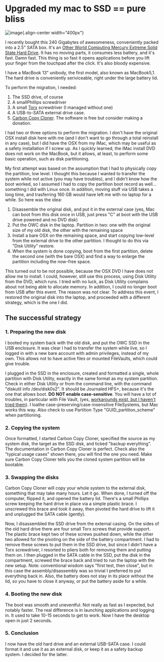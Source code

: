 Upgraded my mac to SSD == pure bliss
====================================

![image](http://forthescience.org/blog/wp-content/uploads/2011/02/OWC.jpg){.align-center
width="400px"}

I recently bought this 240 Gigabytes of awesomeness, conveniently packed
into a 2.5\" SATA box. It\'s an [Other World Computing Mercury Extreme
Solid State Hard
Drive](http://eshop.macsales.com/shop/internal_storage/Mercury_Extreme_SSD_Sandforce).
It has no moving parts, it consumes less battery, and it\'s fast. Damn
fast. This thing is so fast it opens applications before you lift your
finger from the touchpad after the click. It\'s also bloody expensive.

I have a MacBook 13\" unibody, the first model, also known as
MacBook5,1. The hard drive is conveniently seriviceable, right under the
large battery lid.

To perform the migration, I needed:

1.  The SSD drive, of course
2.  A smallPhillips screwdriver
3.  A small [Torx](http://en.wikipedia.org/wiki/Torx) screwdriver (I
    managed without one)
4.  A USB-to-SATA external drive case.
5.  [Carbon Copy Cloner](http://www.bombich.com/). The software is free
    but consider making a donation.

I had two or three options to perform the migration. I don\'t have the
original OSX install disk here with me (and I don\'t want to go through
a total reinstall in any case), but I did have the OSX from my iMac,
which may be useful as a safety installation if I screw up. As I quickly
learned, the iMac install DVD does not work on the MacBook, but it
allows, at least, to perform some basic operation, such as disk
partitioning.

My first attempt was based on the assumption that I had to physically
copy the partition, low level. I thought this because I wanted to
transfer the system while not active (you may have troubles), and I
didn\'t know how the boot worked, so I assumed I had to copy the
partition boot record as well\... something I did with Linux once. In
addition, moving stuff via USB takes a long time, and trasferring 160 GB
would have left me with no laptop for a while. So here was the idea:

1.  Disassemble the original disk, and put it in the external case (yes,
    Mac can boot from this disk once in USB, just press \"C\" at boot
    with the USB drive powered and no DVD disk)
2.  Put the OWC disk in the laptop. Partition in two: one with the
    original size of my old disk, the other with the remaining space
3.  Install a bare OSX on the remaining space, and start copying
    low-level from the external drive to the other partition. I thought
    to do this via \"Disk Utility\" restore.
4.  When the system is done copying, boot from the first partition,
    delete the second one (with the bare OSX) and find a way to enlarge
    the partition including the now-free space.

This turned out to be not possible, because the OSX DVD I have does not
allow me to install. I could, however, still use this process, using
Disk Utility from the DVD, which runs. I tried with no luck, as Disk
Utility complains about not being able to allocate memory. In addition,
I could no longer boot from USB after this event. The reason was not
clear. To address this event, I restored the original disk into the
laptop, and proceeded with a different strategy, which is the one I did.

The successful strategy
-----------------------

### 1. Preparing the new disk

I booted my system back with the old disk, and put the OWC SSD in the
USB enclosure. It was clear I had to transfer the system while live, so
I logged in with a new bare account with admin privileges, instead of my
own. This allows not to have active files or mounted FileVaults, which
could give trouble.

I plugged in the SSD in the enclosure, created and formatted a single,
whole partition with Disk Utility, exactly in the same format as my
system partition. Check in either Disk Utility or from the command line,
with the command \"diskutil info /dev/disk0s2\". It should be Journaled
HFS+, because it\'s the one that allows boot. **DO NOT enable
case-sensitive**. You will have a lot of troubles, in particular with
File Vault, (yes, [workarounds exist, but I haven\'t tried
them](http://www.frederico-araujo.com/2008/11/04/getting-filevault-on-a-hfs-case-sensitive-filesystem/)).
I loathe case-preserving/case-insensitive FileSystems, but Mac works
this way. Also check to use Partition Type \"GUID\_partition\_scheme\"
when partitioning.

### 2. Copying the system

Once formatted, I started Carbon Copy Cloner, specified the source as my
system disk, the target as the SSD disk, and ticked \"backup
everything\". The documentation in Carbon Copy Cloner is perfect. Check
also the \"typical usage cases\" shown there, you will find the one you
need. Make sure Carbon Copy Cloner tells you the cloned system partition
will be bootable.

### 3. Swapping the disks

Carbon Copy Cloner will copy your whole system to the external disk,
something that may take many hours. Let it go. When done, I turned off
the computer, flipped it, and opened the battery lid. There\'s a small
Phillips screw keeping the hard drive in place via a simple plastic
brace. I unscrewed this brace and took it away, then pivoted the hard
drive to lift it and unplugged the SATA cable (gently).

Now, I disassembled the SSD drive from the external casing. On the sides
of the old hard drive there are four small Torx screws that provide
support. The plastic brace kept two of these screws pushed down, while
the other two allowed for the pivoting on the side of the battery
compartment. I had to remove these screws to put them in the SSD drive,
but since I didn\'t have a Torx screwdriver, I resorted to pliers both
for removing them and putting them on. I then plugged in the SATA cable
in the SSD, put the disk in the compartment, screwed the brace back and
tried to run the laptop with the new setup. Note: conventional wisdom
says \"first test, then close\", but in this case the
assembly/disassembly was so trivial I preferred to put everything back
in. Also, the battery does not stay in its place without the lid, so you
have to close it anyway, or put the battery aside for a while.

### 4. Booting the new disk

The boot was smooth and uneventful. Not really as fast as I expected,
but notably faster. The real difference is in launching applications and
logging in. It used to take 10-15 seconds to get to work. Now I have the
desktop open in just 2 seconds.

### 5. Conclusion

I now have the old hard drive and an external USB-SATA case. I could
format it and use it as an external disk, or keep it as a safety backup
system. I decided for the latter.
